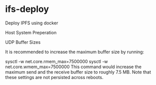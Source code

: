 # ifs-deploy
Deploy IPFS using docker

Host System Preperation

UDP Buffer Sizes

It is recommended to increase the maximum buffer size by running:

sysctl -w net.core.rmem_max=7500000
sysctl -w net.core.wmem_max=7500000
This command would increase the maximum send and the receive buffer size to roughly 7.5 MB. Note that these settings are not persisted across reboots.